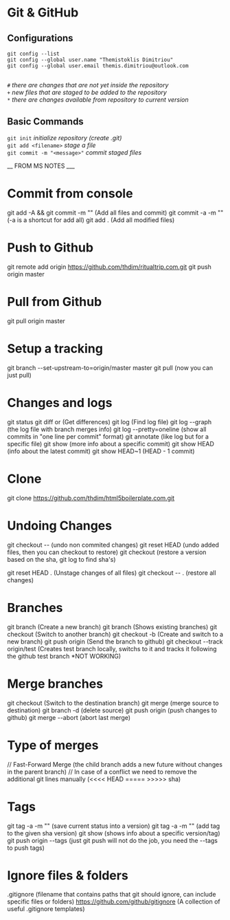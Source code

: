 # Git & GitHub

## Configurations

`git config --list`  
`git config --global user.name "Themistoklis Dimitriou"`  
`git config --global user.email themis.dimitriou@outlook.com`  

## 

`#` _there are changes that are not yet inside the repository_  
`+` _new files that are staged to be added to the repository_  
`*` _there are changes available from repository to current version_  


## Basic Commands
`git init` _initialize repository (create .git)_  
`git add <filename>` _stage a file_  
`git commit -m "<message>"` _commit staged files_  


__ FROM MS NOTES ___
# Commit from console
git add -A && git commit -m "<message>" (Add all files and commit)
git commit -a -m "<message>" (-a is a shortcut for add all)
git add . (Add all modified files)

# Push to Github
git remote add origin https://github.com/thdim/ritualtrip.com.git
git push origin master

# Pull from Github
git pull origin master
# Setup a tracking
git branch --set-upstream-to=origin/master master
git pull (now you can just pull)

# Changes and logs
git status
git diff <filename> or <sha code> (Get differences)
git log (Find log file)
git log --graph (the log file with branch merges info)
git log --pretty=oneline (show all commits in "one line per commit" format)
git annotate <filename> (like log but for a specific file)
git show <sha> (more info about a specific commit)
git show HEAD (info about the latest commit)
git show HEAD~1 (HEAD - 1 commit)

# Clone
git clone https://github.com/thdim/html5boilerplate.com.git 

# Undoing Changes
git checkout -- <filename> (undo non commited changes)
git reset HEAD <filename> (undo added files, then you can checkout to restore)
git checkout <sha> <filename> (restore a version based on the sha, git log to find sha's)

git reset HEAD . (Unstage changes of all files)
git checkout -- . (restore all changes)

# Branches
git branch <name> (Create a new branch)
git branch (Shows existing branches)
git checkout <branch-name> (Switch to another branch)
git checkout -b <branch-name> (Create and switch to a new branch)
git push origin <branch> (Send the branch to github)
git checkout --track origin/test (Creates test branch locally, switchs to it and tracks it following the github test branch *NOT WORKING)

# Merge branches
git checkout <branch> (Switch to the destination branch)
git merge <source-branch> <destination-branch> (merge source to destination)
git branch -d <source-branch> (delete source)
git push origin <source-branch> (push changes to github)
git merge --abort (abort last merge)

# Type of merges
// Fast-Forward Merge (the child branch adds a new future without changes in the parent branch)
// In case of a conflict we need to remove the additional git lines manually (<<<< HEAD ===== >>>>> sha)

# Tags
git tag -a <version> -m "<msg>" (save current status into a version)
git tag -a <version> <sha> -m "<msg>" (add tag to the given sha version)
git show <version> (shows info about a specific version/tag)
git push origin --tags (just git push will not do the job, you need the --tags to push tags)

# Ignore files & folders
.gitignore (filename that contains paths that git should ignore, can include specific files or folders)
https://github.com/github/gitignore (A collection of useful .gitignore templates)
